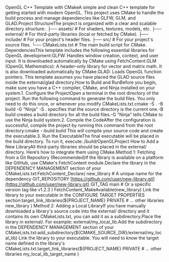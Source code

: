 OpenGL C++ Template with CMakeA simple and clean C++ template for getting started with modern OpenGL. This project uses CMake to handle the build process and manage dependencies like GLFW, GLM, and GLAD.Project StructureThe project is organized with a clear and scalable directory structure:.
├── assets/              # For shaders, textures, models, etc.
├── external/            # For third-party libraries (local or fetched by CMake).
├── include/             # For your project's header files.
├── src/                 # For your project's source files.
└── CMakeLists.txt       # The main build script for CMake.
DependenciesThis template includes the following essential libraries for OpenGL development:GLFW: Handles window creation, context, and user input. It is downloaded automatically by CMake using FetchContent.GLM (OpenGL Mathematics): A header-only library for vector and matrix math. It is also downloaded automatically by CMake.GLAD: Loads OpenGL function pointers. This template assumes you have placed the GLAD source files inside the external/glad directory.How to Build and RunBefore you begin, make sure you have a C++ compiler, CMake, and Ninja installed on your system.1. Configure the ProjectOpen a terminal in the root directory of the project. Run the following command to generate the build files. You only need to do this once, or whenever you modify CMakeLists.txt.cmake -S . -B build -G "Ninja"
-S . specifies that the source directory is the current one.-B build creates a build directory for all the build files.-G "Ninja" tells CMake to use the Ninja build system.2. Compile the CodeAfter the configuration is successful, compile the project by running this command from the root directory:cmake --build build
This will compile your source code and create the executable.3. Run the ExecutableThe final executable will be placed in the build directory. To run it, execute:./build/OpenGLProject
How to Add a New LibraryAll third-party libraries should be placed in the external/ directory. Here’s how to integrate them using CMake.Method 1: Fetching from a Git Repository (Recommended)If the library is available on a platform like GitHub, use CMake's FetchContent module.Declare the library in the DEPENDENCY MANAGEMENT section of your CMakeLists.txt:FetchContent_Declare(
    new_library   # A unique name for the dependency
    GIT_REPOSITORY [https://github.com/user/new-library.git](https://github.com/user/new-library.git)
    GIT_TAG main  # Or a specific version tag like v1.2.3
)
FetchContent_MakeAvailable(new_library)
Link the library to your executable in the CONFIGURE TARGET PROPERTIES section:target_link_libraries(${PROJECT_NAME} PRIVATE
    # ... other libraries
    new_library
)
Method 2: Adding a Local LibraryIf you have manually downloaded a library's source code into the external/ directory and it contains its own CMakeLists.txt, you can add it as a subdirectory.Place the library in external/. For example: external/my_local_lib.Add the subdirectory in the DEPENDENCY MANAGEMENT section of your CMakeLists.txt:add_subdirectory(${CMAKE_SOURCE_DIR}/external/my_local_lib)
Link the library to your executable. You will need to know the target name defined in the library's CMakeLists.txt.target_link_libraries(${PROJECT_NAME} PRIVATE
    # ... other libraries
    my_local_lib_target_name
)
